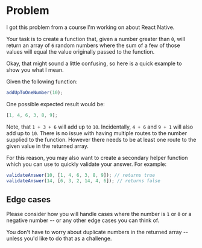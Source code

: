 # Problem

I got this problem from a course I'm working on about React Native.

Your task is to create a function that, given a number greater than `0`, will return an array of `6` random numbers where the sum of a few of those values will equal the value originally passed to the function.

Okay, that might sound a little confusing, so here is a quick example to show you what I mean.

Given the following function:

```js
addUpToOneNumber(10);
```

One possible expected result would be:

```js
[1, 4, 6, 3, 8, 9];
```

Note, that `1 + 3 + 6` will add up to `10`. Incidentally, `4 + 6` and `9 + 1` will also add up to `10`. There is no issue with having multiple routes to the number supplied to the function. However there needs to be at least one route to the given value in the returned array.

For this reason, you may also want to create a secondary helper function which you can use to quickly validate your answer. For example:

```js
validateAnswer(10, [1, 4, 6, 3, 8, 9]); // returns true
validateAnswer(14, [6, 3, 2, 14, 4, 6]); // returns false
```

## Edge cases

Please consider how you will handle cases where the number is `1` or `0` or a negative number -- or any other edge cases you can think of.

You don't have to worry about duplicate numbers in the returned array -- unless you'd like to do that as a challenge.
